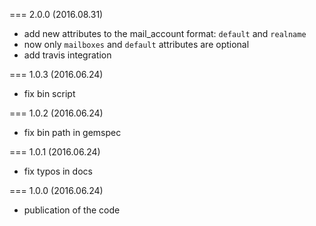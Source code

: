 === 2.0.0 (2016.08.31)

* add new attributes to the mail_account format: `default` and `realname`
* now only `mailboxes` and `default` attributes are optional
* add travis integration

=== 1.0.3 (2016.06.24)

* fix bin script

=== 1.0.2 (2016.06.24)

* fix bin path in gemspec

=== 1.0.1 (2016.06.24)

* fix typos in docs

=== 1.0.0 (2016.06.24)

* publication of the code
